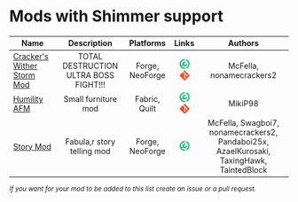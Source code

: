 # Mods with Shimmer support

| Name | Description | Platforms | Links | Authors |
| --- | :---: | :---: | :---: | :---: |
| [Cracker's Wither Storm Mod](https://modrinth.com/mod/crackers-wither-storm-mod) | TOTAL DESTRUCTION ULTRA BOSS FIGHT!!! | Forge, NeoForge | [![Modrinth Logo](https://raw.githubusercontent.com/TheUsefulLists/assets/main/Images/Platform_Icons/Modrinth.png)](https://modrinth.com/mod/crackers-wither-storm-mod) [![Github Logo](https://raw.githubusercontent.com/TheUsefulLists/assets/main/Images/Platform_Icons/Github.png)](https://github.com/nonamecrackers2/crackers-wither-storm-mod) | McFella, nonamecrackers2 |
| [Humility AFM](https://modrinth.com/mod/humility-afm) | Small furniture mod | Fabric, Quilt | [![Modrinth Logo](https://raw.githubusercontent.com/TheUsefulLists/assets/main/Images/Platform_Icons/Modrinth.png)](https://modrinth.com/mod/humility-afm) [![Github Logo](https://raw.githubusercontent.com/TheUsefulLists/assets/main/Images/Platform_Icons/Github.png)](https://github.com/MikiP98/HumilityAFM) | MikiP98 |
| [Story Mod](https://modrinth.com/mod/story-mod) | Fabula,r story telling mod | Forge, NeoForge | [![Modrinth Logo](https://raw.githubusercontent.com/TheUsefulLists/assets/main/Images/Platform_Icons/Modrinth.png)](https://modrinth.com/mod/story-mod) | McFella, Swagboi7, nonamecrackers2, Pandaboi25x, AzaelKurosaki, TaxingHawk, TaintedBlock |

<sup>*If you want for your mod to be added to this list create an issue or a pull request.*</sup>
